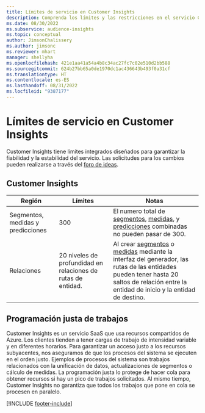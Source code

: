 ```yaml
---
title: Límites de servicio en Customer Insights
description: Comprenda los límites y las restricciones en el servicio Customer Insights SaaS.
ms.date: 08/30/2022
ms.subservice: audience-insights
ms.topic: conceptual
author: JimsonChalissery
ms.author: jimsonc
ms.reviewer: mhart
manager: shellyha
ms.openlocfilehash: 421e1aa41a54a4b8c34ac27fc7c02e510d2bb588
ms.sourcegitcommit: 624b27bb65a0de1970dc1ac436643b493f0a31cf
ms.translationtype: HT
ms.contentlocale: es-ES
ms.lasthandoff: 08/31/2022
ms.locfileid: "9387177"
---
```

# <a name="service-limits-in-customer-insights"></a>Límites de servicio en Customer Insights

 Customer Insights tiene límites integrados diseñados para garantizar la fiabilidad y la estabilidad del servicio. Las solicitudes para los cambios pueden realizarse a través del [foro de ideas](https://go.microsoft.com/fwlink/?linkid=2074172).

## <a name="customer-insights"></a>Customer Insights

| Región  | Límites  | Notas |
|-------------|---------------------------------------------------------------------|---------------------------------------------------------------------|
| Segmentos, medidas y predicciones | 300  | El numero total de [segmentos](segments.md), [medidas](measures.md), y [predicciones](predictions.md) combinadas no pueden pasar de 300.  |
| Relaciones | 20 niveles de profundidad en relaciones de rutas de entidad. | Al crear [segmentos](segments.md) o [medidas](measures.md) mediante la interfaz del generador, las rutas de las entidades pueden tener hasta 20 saltos de relación entre la entidad de inicio y la entidad de destino.  |

## <a name="fair-scheduling-of-jobs"></a>Programación justa de trabajos

Customer Insights es un servicio SaaS que usa recursos compartidos de Azure. Los clientes tienden a tener cargas de trabajo de intensidad variable y en diferentes horarios. Para garantizar un acceso justo a los recursos subyacentes, nos aseguramos de que los procesos del sistema se ejecuten en el orden justo. Ejemplos de procesos del sistema son trabajos relacionados con la unificación de datos, actualizaciones de segmentos o cálculo de medidas. La programación justa lo protege de hacer cola para obtener recursos si hay un pico de trabajos solicitados. Al mismo tiempo, Customer Insights no garantiza que todos los trabajos que pone en cola se procesen en paralelo.

[!INCLUDE [footer-include](includes/footer-banner.md)]
